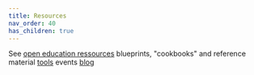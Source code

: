 ```yaml
---
title: Resources
nav_order: 40
has_children: true
---
```


See
	[open education ressources](/oer)
	blueprints, "cookbooks" and reference material
	[tools](/tools)
	events
	[blog](#)
